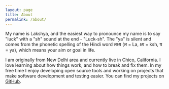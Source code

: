 ```yaml
---
layout: page
title: About
permalink: /about/
---
```


My name is Lakshya, and the easiest way to pronounce my name is to say 
"luck" with a "sh" sound at the end - "Luck-sh". The "ya" is silent and 
comes from the phonetic spelling of the Hindi word लक्ष्य (ल = La, क्ष्य = ksh, य = ya), 
which means your aim or goal in life.

I am originally from New Delhi area and currently live in Chico, California. 
I love learning about how things work, and how to break and fix them. 
In my free time I enjoy developing open source tools and working on 
projects that make software development and testing easier. You can find 
my projects on [GitHub](https://github.com/kapoorlakshya).
